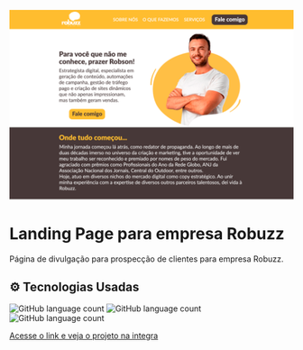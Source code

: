 ![Imagem mostrando um preview do projeto desenvolvido da landing page](./assets/preview.png)

# Landing Page para empresa Robuzz
Página de divulgação para prospecção de clientes para empresa Robuzz.

## ⚙️ Tecnologias Usadas
![GitHub language count](https://img.shields.io/badge/HTML-239120?style=for-the-badge&logo=html5&logoColor=white)
![GitHub language count](https://img.shields.io/badge/CSS-239120?&style=for-the-badge&logo=css3&logoColor=white)
![GitHub language count](https://img.shields.io/badge/JS-239120?&style=for-the-badge&logo=css3&logoColor=white)

<a href="https://robuzz.netlify.app/" target="_blank">Acesse o link e veja o projeto na integra</a>